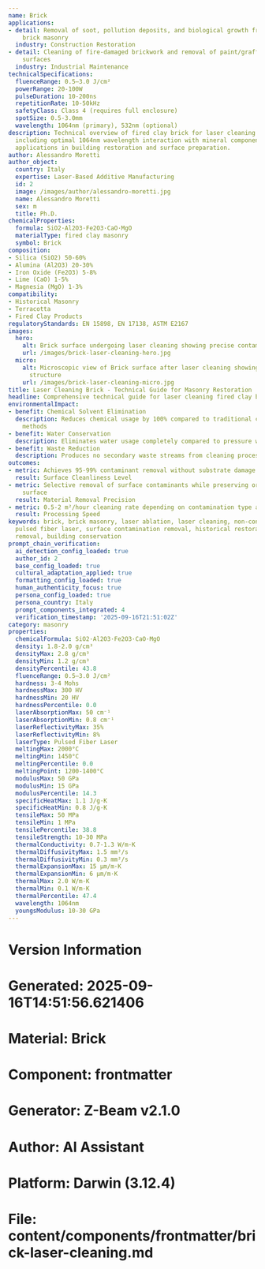 ```yaml
---
name: Brick
applications:
- detail: Removal of soot, pollution deposits, and biological growth from historical
    brick masonry
  industry: Construction Restoration
- detail: Cleaning of fire-damaged brickwork and removal of paint/graffiti from brick
    surfaces
  industry: Industrial Maintenance
technicalSpecifications:
  fluenceRange: 0.5–3.0 J/cm²
  powerRange: 20-100W
  pulseDuration: 10-200ns
  repetitionRate: 10-50kHz
  safetyClass: Class 4 (requires full enclosure)
  spotSize: 0.5-3.0mm
  wavelength: 1064nm (primary), 532nm (optional)
description: Technical overview of fired clay brick for laser cleaning applications,
  including optimal 1064nm wavelength interaction with mineral components, and industrial
  applications in building restoration and surface preparation.
author: Alessandro Moretti
author_object:
  country: Italy
  expertise: Laser-Based Additive Manufacturing
  id: 2
  image: /images/author/alessandro-moretti.jpg
  name: Alessandro Moretti
  sex: m
  title: Ph.D.
chemicalProperties:
  formula: SiO2·Al2O3·Fe2O3·CaO·MgO
  materialType: fired clay masonry
  symbol: Brick
composition:
- Silica (SiO2) 50-60%
- Alumina (Al2O3) 20-30%
- Iron Oxide (Fe2O3) 5-8%
- Lime (CaO) 1-5%
- Magnesia (MgO) 1-3%
compatibility:
- Historical Masonry
- Terracotta
- Fired Clay Products
regulatoryStandards: EN 15898, EN 17138, ASTM E2167
images:
  hero:
    alt: Brick surface undergoing laser cleaning showing precise contamination removal
    url: /images/brick-laser-cleaning-hero.jpg
  micro:
    alt: Microscopic view of Brick surface after laser cleaning showing detailed surface
      structure
    url: /images/brick-laser-cleaning-micro.jpg
title: Laser Cleaning Brick - Technical Guide for Masonry Restoration
headline: Comprehensive technical guide for laser cleaning fired clay brick surfaces
environmentalImpact:
- benefit: Chemical Solvent Elimination
  description: Reduces chemical usage by 100% compared to traditional chemical cleaning
    methods
- benefit: Water Conservation
  description: Eliminates water usage completely compared to pressure washing techniques
- benefit: Waste Reduction
  description: Produces no secondary waste streams from cleaning processes
outcomes:
- metric: Achieves 95-99% contaminant removal without substrate damage
  result: Surface Cleanliness Level
- metric: Selective removal of surface contaminants while preserving original brick
    surface
  result: Material Removal Precision
- metric: 0.5-2 m²/hour cleaning rate depending on contamination type and thickness
  result: Processing Speed
keywords: brick, brick masonry, laser ablation, laser cleaning, non-contact cleaning,
  pulsed fiber laser, surface contamination removal, historical restoration, graffiti
  removal, building conservation
prompt_chain_verification:
  ai_detection_config_loaded: true
  author_id: 2
  base_config_loaded: true
  cultural_adaptation_applied: true
  formatting_config_loaded: true
  human_authenticity_focus: true
  persona_config_loaded: true
  persona_country: Italy
  prompt_components_integrated: 4
  verification_timestamp: '2025-09-16T21:51:02Z'
category: masonry
properties:
  chemicalFormula: SiO2·Al2O3·Fe2O3·CaO·MgO
  density: 1.8-2.0 g/cm³
  densityMax: 2.8 g/cm³
  densityMin: 1.2 g/cm³
  densityPercentile: 43.8
  fluenceRange: 0.5–3.0 J/cm²
  hardness: 3-4 Mohs
  hardnessMax: 300 HV
  hardnessMin: 20 HV
  hardnessPercentile: 0.0
  laserAbsorptionMax: 50 cm⁻¹
  laserAbsorptionMin: 0.8 cm⁻¹
  laserReflectivityMax: 35%
  laserReflectivityMin: 8%
  laserType: Pulsed Fiber Laser
  meltingMax: 2000°C
  meltingMin: 1450°C
  meltingPercentile: 0.0
  meltingPoint: 1200-1400°C
  modulusMax: 50 GPa
  modulusMin: 15 GPa
  modulusPercentile: 14.3
  specificHeatMax: 1.1 J/g·K
  specificHeatMin: 0.8 J/g·K
  tensileMax: 50 MPa
  tensileMin: 1 MPa
  tensilePercentile: 38.8
  tensileStrength: 10-30 MPa
  thermalConductivity: 0.7-1.3 W/m·K
  thermalDiffusivityMax: 1.5 mm²/s
  thermalDiffusivityMin: 0.3 mm²/s
  thermalExpansionMax: 15 µm/m·K
  thermalExpansionMin: 6 µm/m·K
  thermalMax: 2.0 W/m·K
  thermalMin: 0.1 W/m·K
  thermalPercentile: 47.4
  wavelength: 1064nm
  youngsModulus: 10-30 GPa
---
```


# Version Information
# Generated: 2025-09-16T14:51:56.621406
# Material: Brick
# Component: frontmatter
# Generator: Z-Beam v2.1.0
# Author: AI Assistant
# Platform: Darwin (3.12.4)
# File: content/components/frontmatter/brick-laser-cleaning.md